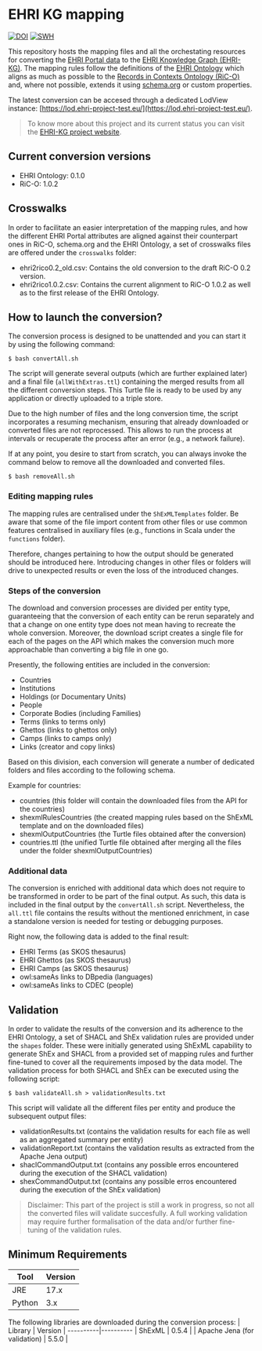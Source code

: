 # EHRI KG mapping
[![DOI](https://zenodo.org/badge/DOI/10.5281/zenodo.17359135.svg)](https://doi.org/10.5281/zenodo.17359135)
[![SWH](https://archive.softwareheritage.org/badge/origin/https://github.com/EHRI/ehri-kg-mapping/)](https://archive.softwareheritage.org/browse/origin/?origin_url=https://github.com/EHRI/ehri-kg-mapping)

This repository hosts the mapping files and all the orchestating resources for converting the [EHRI Portal data](https://portal.ehri-project.eu/) to the [EHRI Knowledge Graph (EHRI-KG)](https://lod.ehri-project-test.eu/). The mapping rules follow the definitions of the [EHRI Ontology](https://lod.ehri-project-test.eu/ontology/) which aligns as much as possible to the [Records in Contexts Ontology (RiC-O)](https://www.ica.org/standards/RiC/ontology) and, where not possible, extends it using [schema.org](https://schema.org/) or custom properties.

The latest conversion can be accesed through a dedicated LodView instance: [https://lod.ehri-project-test.eu/](https://lod.ehri-project-test.eu/).

> To know more about this project and its current status you can visit the [EHRI-KG project website](https://ehri-kg.ehri-project.eu/).

## Current conversion versions
* EHRI Ontology: 0.1.0
* RiC-O: 1.0.2

## Crosswalks
In order to facilitate an easier interpretation of the mapping rules, and how the different EHRI Portal attributes are aligned against their counterpart ones in RiC-O, schema.org and the EHRI Ontology, a set of crosswalks files are offered under the `crosswalks` folder:
* ehri2rico0.2_old.csv: Contains the old conversion to the draft RiC-O 0.2 version.
* ehri2rico1.0.2.csv: Contains the current alignment to RiC-O 1.0.2 as well as to the first release of the EHRI Ontology.

## How to launch the conversion?
The conversion process is designed to be unattended and you can start it by using the following command:

```
$ bash convertAll.sh
```

The script will generate several outputs (which are further explained later) and a final file (`allWithExtras.ttl`) containing the merged results from all the different conversion steps. This Turtle file is ready to be used by any application or directly uploaded to a triple store.

Due to the high number of files and the long conversion time, the script incorporates a resuming mechanism, ensuring that already downloaded or converted files are not reprocessed. This allows to run the process at intervals or recuperate the process after an error (e.g., a network failure).

If at any point, you desire to start from scratch, you can always invoke the command below to remove all the downloaded and converted files.

```
$ bash removeAll.sh
```

### Editing mapping rules
The mapping rules are centralised under the `ShExMLTemplates` folder. Be aware that some of the file import content from other files or use common features centralised in auxiliary files (e.g., functions in Scala under the `functions` folder).

Therefore, changes pertaining to how the output should be generated should be introduced here. Introducing changes in other files or folders will drive to unexpected results or even the loss of the introduced changes.

### Steps of the conversion
The download and conversion processes are divided per entity type, guaranteeing that the conversion of each entity can be rerun separately and that a change on one entity type does not mean having to recreate the whole conversion. Moreover, the download script creates a single file for each of the pages on the API which makes the conversion much more approachable than converting a big file in one go.

Presently, the following entities are included in the conversion:
* Countries
* Institutions
* Holdings (or Documentary Units)
* People
* Corporate Bodies (including Families)
* Terms (links to terms only)
* Ghettos (links to ghettos only)
* Camps (links to camps only)
* Links (creator and copy links)

Based on this division, each conversion will generate a number of dedicated folders and files according to the following schema.

Example for countries:
* countries (this folder will contain the downloaded files from the API for the countries)
* shexmlRulesCountries (the created mapping rules based on the ShExML template and on the downloaded files)
* shexmlOutputCountries (the Turtle files obtained after the conversion)
* countries.ttl (the unified Turtle file obtained after merging all the files under the folder shexmlOutputCountries)

### Additional data
The conversion is enriched with additional data which does not require to be transformed in order to be part of the final output. As such, this data is included in the final output by the `convertAll.sh` script. Nevertheless, the `all.ttl` file contains the results without the mentioned enrichment, in case a standalone version is needed for testing or debugging purposes.

Right now, the following data is added to the final result:
* EHRI Terms (as SKOS thesaurus)
* EHRI Ghettos (as SKOS thesaurus)
* EHRI Camps (as SKOS thesaurus)
* owl:sameAs links to DBpedia (languages)
* owl:sameAs links to CDEC (people)

## Validation
In order to validate the results of the conversion and its adherence to the EHRI Ontology, a set of SHACL and ShEx validation rules are provided under the `shapes` folder. These were initially generated using ShExML capability to generate ShEx and SHACL from a provided set of mapping rules and further fine-tuned to cover all the requirements imposed by the data model. The validation process for both SHACL and ShEx can be executed using the following script:

```
$ bash validateAll.sh > validationResults.txt
```

This script will validate all the different files per entity and produce the subsequent output files:
* validationResults.txt (contains the validation results for each file as well as an aggregated summary per entity)
* validationReport.txt (contains the validation results as extracted from the Apache Jena output)
* shaclCommandOutput.txt (contains any possible erros encountered during the execution of the SHACL validation)
* shexCommandOutput.txt (contains any possible erros encountered during the execution of the ShEx validation)

> Disclaimer: This part of the project is still a work in progress, so not all the converted files will validate succesfully. A full working validation may require further formalisation of the data and/or further fine-tuning of the validation rules.

## Minimum Requirements
| Tool | Version |
----------|----------
| JRE     | 17.x    |
| Python  | 3.x     |

The following libraries are downloaded during the conversion process:
| Library | Version |
----------|----------
| ShExML  | 0.5.4   |
| Apache Jena (for validation) | 5.5.0 | 